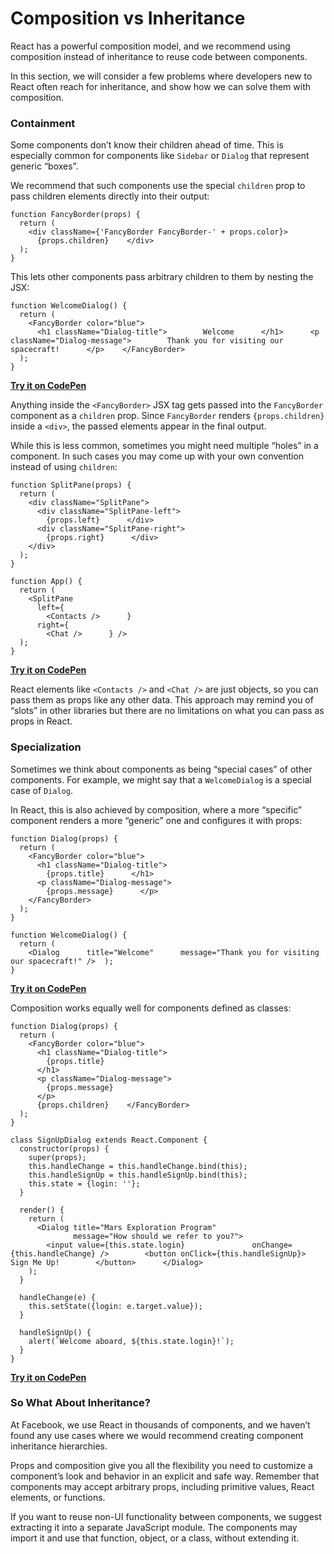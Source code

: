 # Composition vs Inheritance

React has a powerful composition model, and we recommend using composition instead of inheritance to reuse code between components.

In this section, we will consider a few problems where developers new to React often reach for inheritance, and show how we can solve them with composition.

### Containment

Some components don’t know their children ahead of time. This is especially common for components like `Sidebar` or `Dialog` that represent generic “boxes”.

We recommend that such components use the special `children` prop to pass children elements directly into their output:

```text
function FancyBorder(props) {
  return (
    <div className={'FancyBorder FancyBorder-' + props.color}>
      {props.children}    </div>
  );
}
```

This lets other components pass arbitrary children to them by nesting the JSX:

```text
function WelcomeDialog() {
  return (
    <FancyBorder color="blue">
      <h1 className="Dialog-title">        Welcome      </h1>      <p className="Dialog-message">        Thank you for visiting our spacecraft!      </p>    </FancyBorder>
  );
}
```

[**Try it on CodePen**](https://codepen.io/gaearon/pen/ozqNOV?editors=0010)

Anything inside the `<FancyBorder>` JSX tag gets passed into the `FancyBorder` component as a `children` prop. Since `FancyBorder` renders `{props.children}` inside a `<div>`, the passed elements appear in the final output.

While this is less common, sometimes you might need multiple “holes” in a component. In such cases you may come up with your own convention instead of using `children`:

```text
function SplitPane(props) {
  return (
    <div className="SplitPane">
      <div className="SplitPane-left">
        {props.left}      </div>
      <div className="SplitPane-right">
        {props.right}      </div>
    </div>
  );
}

function App() {
  return (
    <SplitPane
      left={
        <Contacts />      }
      right={
        <Chat />      } />
  );
}
```

[**Try it on CodePen**](https://codepen.io/gaearon/pen/gwZOJp?editors=0010)

React elements like `<Contacts />` and `<Chat />` are just objects, so you can pass them as props like any other data. This approach may remind you of “slots” in other libraries but there are no limitations on what you can pass as props in React.

### Specialization

Sometimes we think about components as being “special cases” of other components. For example, we might say that a `WelcomeDialog` is a special case of `Dialog`.

In React, this is also achieved by composition, where a more “specific” component renders a more “generic” one and configures it with props:

```text
function Dialog(props) {
  return (
    <FancyBorder color="blue">
      <h1 className="Dialog-title">
        {props.title}      </h1>
      <p className="Dialog-message">
        {props.message}      </p>
    </FancyBorder>
  );
}

function WelcomeDialog() {
  return (
    <Dialog      title="Welcome"      message="Thank you for visiting our spacecraft!" />  );
}
```

[**Try it on CodePen**](https://codepen.io/gaearon/pen/kkEaOZ?editors=0010)

Composition works equally well for components defined as classes:

```text
function Dialog(props) {
  return (
    <FancyBorder color="blue">
      <h1 className="Dialog-title">
        {props.title}
      </h1>
      <p className="Dialog-message">
        {props.message}
      </p>
      {props.children}    </FancyBorder>
  );
}

class SignUpDialog extends React.Component {
  constructor(props) {
    super(props);
    this.handleChange = this.handleChange.bind(this);
    this.handleSignUp = this.handleSignUp.bind(this);
    this.state = {login: ''};
  }

  render() {
    return (
      <Dialog title="Mars Exploration Program"
              message="How should we refer to you?">
        <input value={this.state.login}               onChange={this.handleChange} />        <button onClick={this.handleSignUp}>          Sign Me Up!        </button>      </Dialog>
    );
  }

  handleChange(e) {
    this.setState({login: e.target.value});
  }

  handleSignUp() {
    alert(`Welcome aboard, ${this.state.login}!`);
  }
}
```

[**Try it on CodePen**](https://codepen.io/gaearon/pen/gwZbYa?editors=0010)

### So What About Inheritance?

At Facebook, we use React in thousands of components, and we haven’t found any use cases where we would recommend creating component inheritance hierarchies.

Props and composition give you all the flexibility you need to customize a component’s look and behavior in an explicit and safe way. Remember that components may accept arbitrary props, including primitive values, React elements, or functions.

If you want to reuse non-UI functionality between components, we suggest extracting it into a separate JavaScript module. The components may import it and use that function, object, or a class, without extending it.

